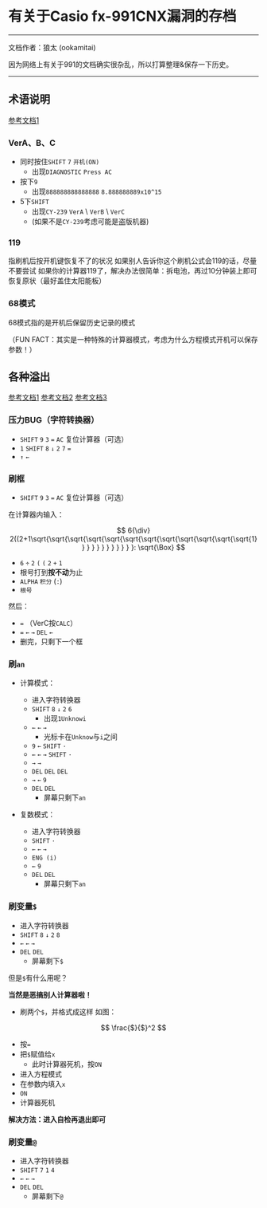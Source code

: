 # 有关于Casio fx-991CNX漏洞的存档 
---

文档作者：狼太 (ookamitai)

因为网络上有关于991的文档确实很杂乱，所以打算整理&保存一下历史。

---
## 术语说明

[参考文档1](https://zhuanlan.zhihu.com/p/261156688)

### VerA、B、C

- 同时按住`SHIFT` `7` `开机(ON)`
    - 出现`DIAGNOSTIC` `Press AC`
- 按下`9`
    - 出现`888888888888888` `8.888888889x10^15`
- 5下`SHIFT`
    - 出现`CY-239` `VerA` \ `VerB` \ `VerC`
    - (如果不是`CY-239`考虑可能是盗版机器)

### 119

指刷机后按开机键恢复不了的状况
如果别人告诉你这个刷机公式会119的话，尽量不要尝试
如果你的计算器119了，解决办法很简单：拆电池，再过10分钟装上即可恢复原状（最好盖住太阳能板）

### 68模式

68模式指的是开机后保留历史记录的模式

（FUN FACT：其实是一种特殊的计算器模式，考虑为什么方程模式开机可以保存参数！）

## 各种溢出

[参考文档1](https://tieba.baidu.com/p/3810670052)
[参考文档2](https://zhuanlan.zhihu.com/p/261156688)
[参考文档3](https://zhuanlan.zhihu.com/p/464012892)


### 压力BUG（字符转换器）
- `SHIFT` `9` `3` `=` `AC` 复位计算器（可选）
- `1` `SHIFT` `8` `↓` `2` `7` `=`
- `↑` `←`

### 刷框

- `SHIFT` `9` `3` `=` `AC` 复位计算器（可选）

在计算器内输入：  

$$ 6{\div} 2((2+1\sqrt{\sqrt{\sqrt{\sqrt{\sqrt{\sqrt{\sqrt{\sqrt{\sqrt{\sqrt{\sqrt{\sqrt{1} } } } } } } } } } } }: \sqrt{\Box} $$

- `6` `÷` `2` `(` `(` `2` `+` `1`
- 根号打到**按不动**为止
- `ALPHA` `积分` (`:`)
- `根号`

然后：

- `=` （VerC按`CALC`）
- `=` `←` `→` `DEL` `←`
- 删完，只剩下一个框

### 刷`an`

- 计算模式：
    - 进入字符转换器
    - `SHIFT` `8` `↓` `2` `6`
        - 出现`1Unknowi`
    - `←` `←` `→`
        - 光标卡在`Unknow`与`i`之间
    - `9` `←` `SHIFT` `·` 
    - `←` `←` `→` `SHIFT` `·`
    - `→` `→`
    - `DEL` `DEL` `DEL`
    - `→` `←` `9`
    - `DEL` `DEL`
        - 屏幕只剩下`an`


- 复数模式：
    - 进入字符转换器
    - `SHIFT` `·`
    - `←` `←` `→`
    - `ENG (i)`
    - `←` `9`
    - `DEL` `DEL`
        - 屏幕只剩下`an`

### 刷变量`$`

- 进入字符转换器
- `SHIFT` `8` `↓` `2` `8`
- `←` `←` `→`
- `DEL` `DEL`
    - 屏幕剩下`$`

但是`$`有什么用呢？

**当然是恶搞别人计算器啦！**

- 刷两个`$`，并格式成这样
如图：

$$ \frac{$}{$}^2  $$

- 按`=`
- 把`$`赋值给`x`
  - 此时计算器死机，按`ON`
- 进入方程模式
- 在参数内填入`x`
- `ON`
- 计算器死机
  
**解决方法：进入自检再退出即可**

### 刷变量`@`

- 进入字符转换器
- `SHIFT` `7` `1` `4` 
- `←` `←` `→`
- `DEL` `DEL`
    - 屏幕剩下`@`
  